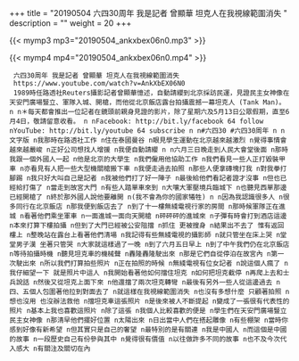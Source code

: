 +++
title = "20190504  六四30周年 我是記者 曾顯華 坦克人在我視線範圍消失 "
description = ""
weight = 20
+++

{{< mymp3 mp3="20190504_ankxbex06n0.mp3" >}}

{{< mymp4 mp4="20190504_ankxbex06n0.mp4" >}}

     六四30周年 我是記者 曾顯華 坦克人在我視線範圍消失 
     https://www.youtube.com/watch?v=AnkXbEX06N0 
     1989時任路透社Reuters攝影記者曾顯華憶述，自動請纓到北京採訪民運，見證民主女神像在天安門廣場豎立、軍隊入城、開槍，而他從北京飯店露台拍攝震撼一幕坦克人 (Tank Man)。 n n＊每天都會推出一位記者在鏡頭前親身見證的影片，除了星期六及5月13日公眾假期，直至6月4日，敬請留意收看。 n nFacebook: http://bit.ly/facebook 64 follow nYouTube: http://bit.ly/youtube 64 subscribe n n#六四30 #六四30周年 n n文字版 n我那時在路透社工作 n住在泰國曼谷 n眼見學生運動在北京越來越激烈 n覺得事情會越來越嚴峻 n正好公司想找人增援 n我便自動請纓 n n六月三日晚走到人民大會堂後面 n那時我跟一個外國人一起 n他是北京的大學生 n我們僱用他協助工作 n我們看見一些人正打毀裝甲車 n亦看見有人把一些大型機關槍搬下車 n我便走過去拍照 n那些人便拿磚塊打我 n對我拳打腳踢 n我只好大叫自己是記者 n我被他們打了好一陣子 n最後給他們看記者證才沒事 n但也已經給打傷了 n當走到故宮大門 n有些人踏單車來到 n大嚷大軍壓境兵臨城下 n也聽見西單那邊已經開槍了 n終於那外國人說他要離開 n(我不會為你的國家犧牲) n n因為我認識很多人 n很多同行在北京飯店 n那我便到飯店去了 n到了十一樓無綫電視行家的房間 n那時候軍隊正在進城 n看著他們乘坐軍車 n一面進城一面向天開槍 n砰砰砰的進城來 n子彈有時會打到酒店這邊 n本來打算下樓拍攝 n但到了大門已經被公安阻擋 n抓住 更被搜身 n結果出不去了 惟有返回樓上 n整晚站在露台上看著他們清場 n我記得有些無綫電視的攝影師 n就只管坐在床上哭 n堂堂男子漢 坐著只管哭 n大家就這樣過了一晚 n到了六月五日早上 n到了中午我們仍在北京飯店 n等待拍攝時機 n聽見坦克車的機械聲 n轟隆轟隆駛出來 n那是它們自從停泊在故宮內 n第一次駛出來 n所以我們打算拍些照片 n正在拍照的時候 n無綫電視有位女記者 n說這個人瘋了 n我仔細望一下 就是照片中這人 n我開始看著他如何擋住坦克 n如何把坦克截停 n再爬上去和士兵說話 n然後又從坦克上面下來 n他還擋了兩次坦克轉彎 n最後有另外一些人從這邊過去 n四、五個人包圍著他拉到對面去了 n就這樣在我視線範圍消失 n也沒有多想什麼 只顧著拍照 n想也沒用 也沒辦法救他 n擋坦克車這張照片 n是後來被人不斷提起 n變成了一張很有代表性的照片 n基本上我也喜歡這照片 n除了這張 n我個人比較喜歡的便是 n學生們在天安門廣場豎立民主女神像 n那清早他們擺好位置 n太陽出來 n日出當中人們在搭起雕像 n有些棚架 n當時你感到好像有新希望 n但其實只是自己的奢望 n最特別的是有關連 n我是中國人 n而這個是中國的故事 n一段歷史自己有份參與其中 n覺得很有價值 n以往做許多不同的故事 n也不及今次代入感大 n有關注及關切在內 
